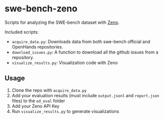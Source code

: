 # swe-bench-zeno

Scripts for analyzing the SWE-bench dataset with [Zeno](https://zenoml.com).

Included scripts:

- `acquire_data.py`: Downloads data from both swe-bench official and OpenHands repositories.
- `download_issues.py`: A function to download all the github issues from a repository.
- `visualize_results.py`: Visualization code with Zeno

## Usage
1. Clone the repo with `acquire_data.py`
2. Add your evaluation results (must include `output.jsonl` and `report.json` files) to the `od_eval` folder
3. Add your Zeno API Key
4. Run `visualize_results.py` to generate visualizations
